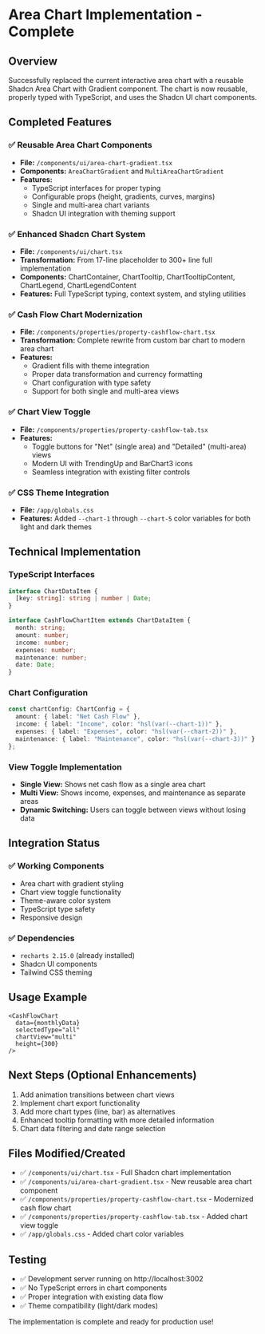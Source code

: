 # Area Chart Implementation - Complete

## Overview
Successfully replaced the current interactive area chart with a reusable Shadcn Area Chart with Gradient component. The chart is now reusable, properly typed with TypeScript, and uses the Shadcn UI chart components.

## Completed Features

### ✅ Reusable Area Chart Components
- **File:** `/components/ui/area-chart-gradient.tsx`
- **Components:** `AreaChartGradient` and `MultiAreaChartGradient`
- **Features:**
  - TypeScript interfaces for proper typing
  - Configurable props (height, gradients, curves, margins)
  - Single and multi-area chart variants
  - Shadcn UI integration with theming support

### ✅ Enhanced Shadcn Chart System
- **File:** `/components/ui/chart.tsx`
- **Transformation:** From 17-line placeholder to 300+ line full implementation
- **Components:** ChartContainer, ChartTooltip, ChartTooltipContent, ChartLegend, ChartLegendContent
- **Features:** Full TypeScript typing, context system, and styling utilities

### ✅ Cash Flow Chart Modernization
- **File:** `/components/properties/property-cashflow-chart.tsx`
- **Transformation:** Complete rewrite from custom bar chart to modern area chart
- **Features:**
  - Gradient fills with theme integration
  - Proper data transformation and currency formatting
  - Chart configuration with type safety
  - Support for both single and multi-area views

### ✅ Chart View Toggle
- **File:** `/components/properties/property-cashflow-tab.tsx`
- **Features:**
  - Toggle buttons for "Net" (single area) and "Detailed" (multi-area) views
  - Modern UI with TrendingUp and BarChart3 icons
  - Seamless integration with existing filter controls

### ✅ CSS Theme Integration
- **File:** `/app/globals.css`
- **Features:** Added `--chart-1` through `--chart-5` color variables for both light and dark themes

## Technical Implementation

### TypeScript Interfaces
```typescript
interface ChartDataItem {
  [key: string]: string | number | Date;
}

interface CashFlowChartItem extends ChartDataItem {
  month: string;
  amount: number;
  income: number;
  expenses: number;
  maintenance: number;
  date: Date;
}
```

### Chart Configuration
```typescript
const chartConfig: ChartConfig = {
  amount: { label: "Net Cash Flow" },
  income: { label: "Income", color: "hsl(var(--chart-1))" },
  expenses: { label: "Expenses", color: "hsl(var(--chart-2))" },
  maintenance: { label: "Maintenance", color: "hsl(var(--chart-3))" }
};
```

### View Toggle Implementation
- **Single View:** Shows net cash flow as a single area chart
- **Multi View:** Shows income, expenses, and maintenance as separate areas
- **Dynamic Switching:** Users can toggle between views without losing data

## Integration Status

### ✅ Working Components
- Area chart with gradient styling
- Chart view toggle functionality
- Theme-aware color system
- TypeScript type safety
- Responsive design

### ✅ Dependencies
- `recharts 2.15.0` (already installed)
- Shadcn UI components
- Tailwind CSS theming

## Usage Example

```tsx
<CashFlowChart 
  data={monthlyData} 
  selectedType="all"
  chartView="multi"
  height={300}
/>
```

## Next Steps (Optional Enhancements)
1. Add animation transitions between chart views
2. Implement chart export functionality
3. Add more chart types (line, bar) as alternatives
4. Enhanced tooltip formatting with more detailed information
5. Chart data filtering and date range selection

## Files Modified/Created
- ✅ `/components/ui/chart.tsx` - Full Shadcn chart implementation
- ✅ `/components/ui/area-chart-gradient.tsx` - New reusable area chart component
- ✅ `/components/properties/property-cashflow-chart.tsx` - Modernized cash flow chart
- ✅ `/components/properties/property-cashflow-tab.tsx` - Added chart view toggle
- ✅ `/app/globals.css` - Added chart color variables

## Testing
- ✅ Development server running on http://localhost:3002
- ✅ No TypeScript errors in chart components
- ✅ Proper integration with existing data flow
- ✅ Theme compatibility (light/dark modes)

The implementation is complete and ready for production use!
